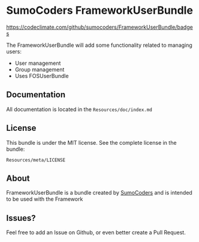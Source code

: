 # SumoCoders FrameworkUserBundle

https://codeclimate.com/github/sumocoders/FrameworkUserBundle/badges

The FrameworkUserBundle will add some functionality related to managing users:

* User management
* Group management
* Uses FOSUserBundle

## Documentation

All documentation is located in the `Resources/doc/index.md`

## License

This bundle is under the MIT license. See the complete license in the bundle:

    Resources/meta/LICENSE

## About

FrameworkUserBundle is a bundle created by [SumoCoders](https://github.com/sumocoders)
and is intended to be used with the Framework

## Issues?

Feel free to add an Issue on Github, or even better create a Pull Request.
